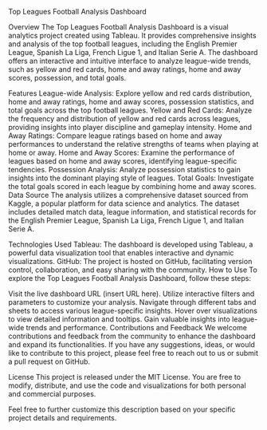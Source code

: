Top Leagues Football Analysis Dashboard

Overview
The Top Leagues Football Analysis Dashboard is a visual analytics project created using Tableau. It provides comprehensive insights and analysis of the top football leagues, including the English Premier League, Spanish La Liga, French Ligue 1, and Italian Serie A. The dashboard offers an interactive and intuitive interface to analyze league-wide trends, such as yellow and red cards, home and away ratings, home and away scores, possession, and total goals.

Features
League-wide Analysis: Explore yellow and red cards distribution, home and away ratings, home and away scores, possession statistics, and total goals across the top football leagues.
Yellow and Red Cards: Analyze the frequency and distribution of yellow and red cards across leagues, providing insights into player discipline and gameplay intensity.
Home and Away Ratings: Compare league ratings based on home and away performances to understand the relative strengths of teams when playing at home or away.
Home and Away Scores: Examine the performance of leagues based on home and away scores, identifying league-specific tendencies.
Possession Analysis: Analyze possession statistics to gain insights into the dominant playing style of leagues.
Total Goals: Investigate the total goals scored in each league by combining home and away scores.
Data Source
The analysis utilizes a comprehensive dataset sourced from Kaggle, a popular platform for data science and analytics. The dataset includes detailed match data, league information, and statistical records for the English Premier League, Spanish La Liga, French Ligue 1, and Italian Serie A.

Technologies Used
Tableau: The dashboard is developed using Tableau, a powerful data visualization tool that enables interactive and dynamic visualizations.
GitHub: The project is hosted on GitHub, facilitating version control, collaboration, and easy sharing with the community.
How to Use
To explore the Top Leagues Football Analysis Dashboard, follow these steps:

Visit the live dashboard URL (insert URL here).
Utilize interactive filters and parameters to customize your analysis.
Navigate through different tabs and sheets to access various league-specific insights.
Hover over visualizations to view detailed information and tooltips.
Gain valuable insights into league-wide trends and performance.
Contributions and Feedback
We welcome contributions and feedback from the community to enhance the dashboard and expand its functionalities. If you have any suggestions, ideas, or would like to contribute to this project, please feel free to reach out to us or submit a pull request on GitHub.

License
This project is released under the MIT License. You are free to modify, distribute, and use the code and visualizations for both personal and commercial purposes.

Feel free to further customize this description based on your specific project details and requirements.
